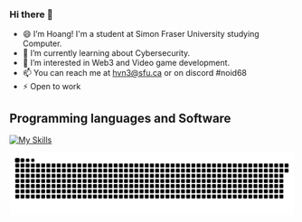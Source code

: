 ### Hi there 👋

- 😄 I’m Hoang! I'm a student at Simon Fraser University studying Computer.
- 🌱 I’m currently learning about Cybersecurity.
- 👀 I’m interested in Web3 and Video game development.
- 📫 You can reach me at hvn3@sfu.ca or on discord #noid68
- ⚡ Open to work

## Programming languages and Software
[![My Skills](https://skillicons.dev/icons?i=cpp,c,js,ts,py,tensorflow,html,css,angular,visualstudio,vscode,androidstudio,git,github)](https://skillicons.dev)


<picture>
  <source media="(prefers-color-scheme: dark)" srcset="https://raw.githubusercontent.com/hoangnguyen2809/hoangnguyen2809/output/github-contribution-grid-snake-dark.svg">
  <source media="(prefers-color-scheme: light)" srcset="https://raw.githubusercontent.com/hoangnguyen2809/hoangnguyen2809/output/github-contribution-grid-snake.svg">
  <img alt="github contribution grid snake animation" src="https://raw.githubusercontent.com/hoangnguyen2809/hoangnguyen2809/output/github-contribution-grid-snake.svg">
</picture>
